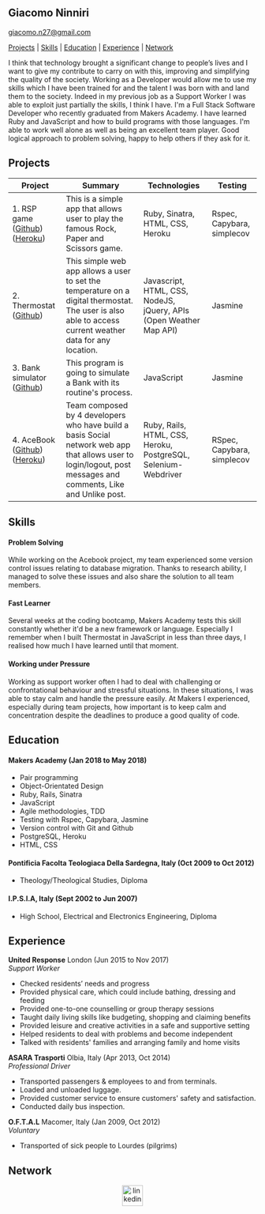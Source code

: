 ## Giacomo Ninniri
[giacomo.n27@gmail.com](mailto:giacomo.n27@gmail.com)

[Projects](#projects) | [Skills](#skills) | [Education](#education) | [Experience](#experience) | [ Network](#network)

I think that technology brought a significant change to people’s lives and I want to give my contribute to carry on with this, improving and simplifying the quality of the society.
Working as a Developer would allow me to use my skills which I have been trained for and the talent I was born with and land them to the society. Indeed in my previous job as a Support Worker  I was able to exploit just partially the skills, I think I have.
I'm a Full Stack Software Developer who recently graduated from Makers Academy. I have learned Ruby and JavaScript and how to build programs with those languages. I'm able to work well alone as well as being an excellent team player. Good logical approach to problem solving, happy to help others if they ask for it.

## Projects

| Project       | Summary       | Technologies  | Testing |
| ------------- |---------------| --------------|---------|
| 1. RSP game ([Github](https://github.com/Gia1987/RPS-Game.git)) ([Heroku](https://boiling-wildwood-74884.herokuapp.com/)) | This is a simple app that allows user to play the famous Rock, Paper and Scissors game. |Ruby, Sinatra, HTML, CSS, Heroku | Rspec, Capybara, simplecov |
| 2. Thermostat ([Github](https://github.com/Gia1987/JS-Thermostat.git))|This simple web app allows a user to set the temperature on a digital thermostat. The user is also able to access current weather data for any location. | Javascript, HTML, CSS, NodeJS, jQuery, APIs (Open Weather Map API) | Jasmine|
| 3. Bank simulator ([Github](https://github.com/Gia1987/Bank-tech-test.git)) | This program is going to simulate a Bank with its routine's process. | JavaScript | Jasmine |
| 4. AceBook ([Github](https://github.com/Gia1987/acebook-Underdogs.git)) ([Heroku](https://arcane-woodland-75224.herokuapp.com/)) | Team composed by 4 developers who have build a basis Social network web app that allows user to login/logout,  post messages and comments, Like and Unlike post. | Ruby, Rails, HTML, CSS, Heroku, PostgreSQL, Selenium-Webdriver | RSpec, Capybara, simplecov |


## Skills

#### Problem Solving
  While working on the Acebook project, my team experienced some version control issues relating to database migration. Thanks to research ability, I managed to solve these issues and also share the solution to all team members.      

#### Fast Learner
  Several weeks at the coding bootcamp, Makers Academy tests this skill constantly whether it'd be a new framework or language. Especially I remember when I built Thermostat in JavaScript in less than three days, I realised how much I have learned until that moment.

#### Working under Pressure
  Working as support worker often I had to deal with challenging or confrontational behaviour and stressful situations. In these situations, I was  able to stay calm and handle the pressure easily.
  At Makers I experienced, especially during team projects, how important is to keep calm and concentration despite the deadlines to produce a good quality of code.
## Education

#### Makers Academy (Jan 2018 to  May 2018)

- Pair programming
- Object-Orientated Design
- Ruby, Rails, Sinatra
- JavaScript
- Agile methodologies, TDD
- Testing with Rspec, Capybara, Jasmine
- Version control with Git and Github
- PostgreSQL, Heroku
- HTML, CSS

#### Pontificia Facolta Teologiaca Della Sardegna, Italy (Oct 2009 to  Oct 2012)
- Theology/Theological Studies, Diploma

#### I.P.S.I.A, Italy (Sept 2002 to Jun 2007)
- High School, Electrical and Electronics Engineering, Diploma

## Experience

**United Response** London (Jun 2015 to Nov 2017)    
*Support Worker*

- Checked residents’ needs and progress
- Provided physical care, which could include bathing, dressing and feeding
- Provided one-to-one counselling or group therapy sessions
- Taught daily living skills like budgeting, shopping and claiming benefits
- Provided leisure and creative activities in a safe and supportive setting
- Helped residents to deal with problems and become independent
- Talked with residents' families and arranging family and home visits

**ASARA Trasporti** Olbia, Italy (Apr 2013, Oct 2014)       
*Professional Driver*
- Transported passengers & employees to and from terminals.
- Loaded and unloaded luggage.
- Provided customer service to ensure customers' safety and satisfaction.
- Conducted daily bus inspection.

**O.F.T.A.L** Macomer, Italy (Jan 2009, Oct 2012)       
*Voluntary*
- Transported of sick people to Lourdes (pilgrims)

## Network
<p align='center'>
  <a href="https://www.linkedin.com/in/giacomo-ninniri-3b8699150/">
  <img src="https://www.iconfinder.com/data/icons/free-social-icons/67/linkedin_circle_color-512.png" alt="linkedin" hspace="50" height="42" width="42"></a></p>
